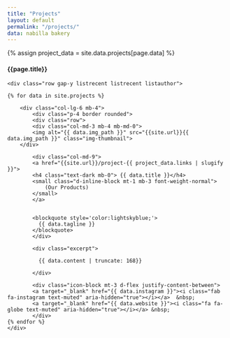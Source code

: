 ```yaml
---
title: "Projects"
layout: default
permalink: "/projects/"
data: nabilla bakery
---  
```

{% assign project_data = site.data.projects[page.data] %}

<div class="container">
<h4 class="font-weight-bold spanborder"><span>{{page.title}}</span></h4>

    <div class="row gap-y listrecent listrecent listauthor">

    {% for data in site.projects %}

        <div class="col-lg-6 mb-4">
            <div class="p-4 border rounded">
            <div class="row">
            <div class="col-md-3 mb-4 mb-md-0">
            <img alt="{{ data.img_path }}" src="{{site.url}}{{ data.img_path }}" class="img-thumbnail">
        </div>
  
            <div class="col-md-9">
            <a href="{{site.url}}/project-{{ project_data.links | slugify }}">
            <h4 class="text-dark mb-0"> {{ data.title }}</h4>
            <small class="d-inline-block mt-1 mb-3 font-weight-normal">
                (Our Products)
            </small>
            </a>
            

            <blockquote style='color:lightskyblue;'>
              {{ data.tagline }}
            </blockquote>
            </div>

            <div class="excerpt">
          
              {{ data.content | truncate: 168}}

            </div>
   
            <div class="icon-block mt-3 d-flex justify-content-between">  
            <a target="_blank" href="{{ data.instagram }}"><i class="fab fa-instagram text-muted" aria-hidden="true"></i></a>  &nbsp;
            <a target="_blank" href="{{ data.website }}"><i class="fa fa-globe text-muted" aria-hidden="true"></i></a> &nbsp;
            </div>
    {% endfor %}
    </div>
</div>
